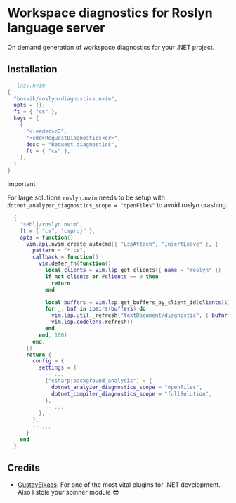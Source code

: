 # Workspace diagnostics for Roslyn language server

On demand generation of workspace diagnostics for your .NET project.

## Installation

```lua
-- lazy.nvim
{
  "bosvik/roslyn-diagnostics.nvim",
  opts = {},
  ft = { "cs" },
  keys = {
    {
      "<leader>cD",
      "<cmd>RequestDiagnostics<cr>",
      desc = "Request diagnostics",
      ft = { "cs" },
    },
  }
}
```

> [!IMPORTANT]
> For large solutions `roslyn.nvim` needs to be setup with
> `dotnet_analyzer_diagnostics_scope = "openFiles"` to avoid
> roslyn crashing.

```lua
  {
    "seblj/roslyn.nvim",
    ft = { "cs", "csproj" },
    opts = function()
      vim.api.nvim_create_autocmd({ "LspAttach", "InsertLeave" }, {
        pattern = "*.cs",
        callback = function()
          vim.defer_fn(function()
            local clients = vim.lsp.get_clients({ name = "roslyn" })
            if not clients or #clients == 0 then
              return
            end

            local buffers = vim.lsp.get_buffers_by_client_id(clients[1].id)
            for _, buf in ipairs(buffers) do
              vim.lsp.util._refresh("textDocument/diagnostic", { bufnr = buf })
              vim.lsp.codelens.refresh()
            end
          end, 100)
        end,
      })
      return {
        config = {
          settings = {
            -- ...
            ["csharp|background_analysis"] = {
              dotnet_analyzer_diagnostics_scope = "openFiles",
              dotnet_compiler_diagnostics_scope = "fullSolution",
            },
            -- ...
          },
        },
        -- ...
      }
    end
  }
```

## Credits

- [GustavEikaas](https://github.com/GustavEikaas/easy-dotnet.nvim): For one of the most vital plugins for .NET development. Also I stole your spinner module :sunglasses:
